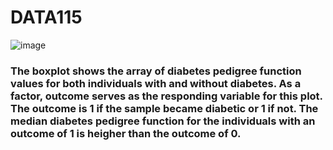 # DATA115
![image](https://user-images.githubusercontent.com/67665228/142340663-1c872147-3e78-445e-a13c-2d94663fb2e1.png)
### The boxplot shows the array of diabetes pedigree function values for both individuals with and without diabetes. As a factor, outcome serves as the responding variable for this plot. The outcome is 1 if the sample became diabetic or 1 if not. The median diabetes pedigree function for the individuals with an outcome of 1 is heigher than the outcome of 0.
